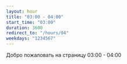 ```yaml
---
layout: hour
title: "03:00 - 04:00"
start_time: "03:00"
duration: 3600
redirect_to: "/hours/04"
weekdays: "1234567"
---
```


<!-- Содержимое для отображения в 03:00 - 04:00 -->
<p>Добро пожаловать на страницу 03:00 - 04:00</p>
